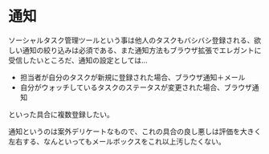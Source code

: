 # 通知

ソーシャルタスク管理ツールという事は他人のタスクもバシバシ登録される、欲しい通知の絞り込みは必須である、また通知方法もブラウザ拡張でエレガントに受信したいところだ、通知の設定としては...

- 担当者が自分のタスクが新規に登録された場合、ブラウザ通知＋メール
- 自分がウォッチしているタスクのステータスが変更された場合、ブラウザ通知

といった具合に複数登録したい。

通知というのは案外デリケートなもので、これの具合の良し悪しは評価を大きく左右する、なんといってもメールボックスをこれ以上汚したくない。
